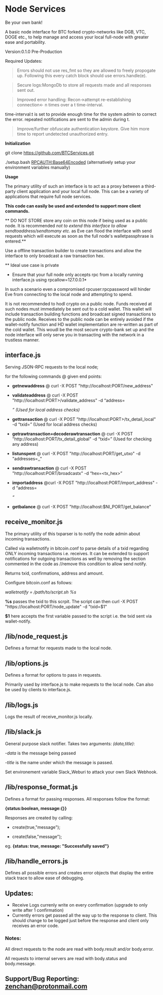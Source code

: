 # Node Services
Be your own bank!

A basic node interface for BTC forked crypto-networks like DGB, VTC, DOGE etc., to help manage and access your local full-node with greater ease and portability.  

Version:0.1.0
Pre-Production

Required Updates:

>Errors should not use res_fmt so they are allowed to freely propogate up.
Following this every catch block should use errors.handle(e).

>Secure logs:MongoDb to store all requests made and all responses sent out.

>Improved error handling: Recon->attempt re-establishing connection<- n times over a t time-interval.

time-interval:t is set to provide enough time for the system admin to correct the error.
repeated notifications are sent to the admin during t.

>Improve/further obfuscate authentication keystore. Give him more time to report undetected unauthorized entry.

**Initialization**

git clone https://github.com/BTCServices.git

./setup.bash <NODEPORT> <INTERFACEPORT> <WALLETUPDATEPORT> <RPCAUTH:Base64Encoded> (alternatively setup your environment variables manually)

 **Usage**

The primary utility of such an interface is to act as a proxy between a third-party client application and your local full node. This can be a variety of applications that require full node services.

**This code can easily be used and extended to support more client commands.**

** DO NOT STORE store any coin on this node if being used as a public node.
It is recommended _not to extend this interface to allow sendtoaddress/sendtomany etc._ as Eve can flood the interface with send requests which will execute as soon as the full node's walletpassphrase is entered.**

Use a offline transaction builder to create transactions and allow the interface to only broadcast a raw transaction hex.

** Ideal use case is private

* Ensure that your full node only accepts rpc from a locally running interface.js using rpcallow=127.0.0.1*

In such a scenario even a compromised rpcuser:rpcpassword will hinder Eve from connecting to the local node and attempting to spend.  

It is not recommended to hodl crypto on a public node. Funds received at such nodes must immediately be sent out to a cold wallet. This wallet will include transaction building functions and broadcast signed transactions to the public node. Receives to the public node can be entirely avoided if the wallet-notify function and HD wallet implementation are re-written as part of the cold wallet. This woudl be the most secure crypto-bank set up and the node interface will only serve you in transacting with the network in a trustless manner.



## interface.js

Serving JSON-RPC requests to the local node;

for the following commands @ given end points:

- **getnewaddress** @ curl -X POST "http://localhost:PORT/new_address"

- **validateaddress** @ curl -X POST "http://localhost:PORT>/validate_address" -d “address=<address>” (Used for local address checks)

- **gettransaction** @ curl -X POST "http://localhost:PORT>/tx_detail_local" -d “txid=<txid>” (Used for local address checks)

- **getrawtransaction+decoderawtransaction** @ curl -X POST "http://localhost:PORT/tx_detail_global" -d “txid=<txid>” (Used for checking any address)

- **listunspent** @ curl -X POST "http://localhost:PORT/get_utxo" -d "addresses=<address1>,<address2>,<address3>"

- **sendrawtransaction** @ curl -X POST "http://localhost:PORT/broadcastx" -d “hex=<tx_hex>”

- **importaddress** @curl -X POST "http://localhost:PORT/import_address" -d “address=<address>”

- **getbalance** @ curl -X POST "http://localhost:$NI_PORT/get_balance"


## receive_monitor.js

The primary utility of this txparser is to notify the node admin about incoming transactions.

Called via walletnotify in bitcoin.conf to parse details of a txid regarding ONLY incoming transactions i.e. receives.
It can be extended to support notifications for outgoing transactions as well by removing the section commented in the code as //remove this condition to allow send notify.

Returns txid, confirmations, address and amount.

Configure bitcoin.conf as follows:

*walletnotify = /path/to/script.sh %s*

**%s** passes the txid to this scrpit. The script can then curl -X POST "https://localhost:PORT/node_update" -d "txid=$1"

**$1** here accepts the first variable passed to the script i.e. the txid sent via wallet-notify.

## /lib/node_request.js

Defines a format for requests made to the local node.

## /lib/options.js

Defines a format for options to pass in requests.

Primarily used by interface.js to make requests to the local node. Can also be used by clients to interface.js.

## /lib/logs.js

Logs the result of receive_monitor.js locally.

## /lib/slack.js

General purpose slack notifier. Takes two arguments: *(data,title)*:

-*data* is the message being passed

-*title* is the name under which the message is passed.

Set environement variable Slack_Weburi to attack your own Slack Webhook.

## /lib/response_format.js

Defines a format for passing responses. All responses follow the format:

**{status:boolean, message:{}}**

Responses are created by calling:

- create(true,"message");

- create(false,"message");

eg. **{status: true, message: "Successfully saved"}**

## /lib/handle_errors.js

Defines all possible errors and creates error objects that display the entire stack trace to allow ease of debugging.

## Updates:

- Receive Logs currenly write on every confirmation (upgrade to only write after 1 confirmation)
- Currently errors get passed all the way up to the response to client. This should change to be logged just before the response and client only receives an error code.

### Notes:

All direct requests to the node are read with body.result and/or body.error.

All requests to internal servers are read with body.status and body.message.

## Support/Bug Reporting: zenchan@protonmail.com
